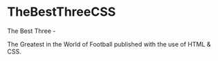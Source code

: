 # TheBestThreeCSS
 
The Best Three -

The Greatest in the World of Football published with the use of HTML & CSS.

